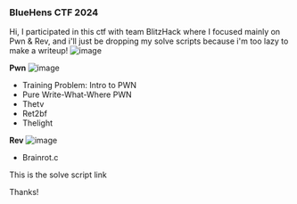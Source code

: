 <h3> BlueHens CTF 2024 </h3>

Hi, I participated in this ctf with team BlitzHack where I focused mainly on Pwn & Rev, and i'll just be dropping my solve scripts because i'm too lazy to make a writeup!
![image](https://github.com/user-attachments/assets/e9d04271-24cb-4ba4-8935-7080a519a0b0)

**Pwn**
![image](https://github.com/user-attachments/assets/56ee1e67-c9a0-433a-ae24-11c347e56d87)

- Training Problem: Intro to PWN
- Pure Write-What-Where PWN
- Thetv
- Ret2bf
- Thelight

**Rev**
![image](https://github.com/user-attachments/assets/0d98bffa-b86c-4729-aa5f-8ff090fcbbc9)

- Brainrot.c

This is the solve script link

Thanks!
